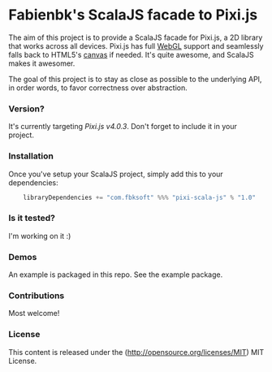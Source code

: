 Fabienbk's ScalaJS facade to Pixi.js
====================================

The aim of this project is to provide a ScalaJS facade for Pixi.js, a 2D library 
that works across all devices.  Pixi.js has full 
[WebGL](https://en.wikipedia.org/wiki/WebGL) support and seamlessly falls back 
to HTML5's [canvas](https://en.wikipedia.org/wiki/Canvas_element) if needed. It's 
quite awesome, and ScalaJS makes it awesomer.

The goal of this project is to stay as close as possible to the underlying API, in order words, to favor 
correctness over abstraction.

### Version? 

It's currently targeting *Pixi.js v4.0.3*. Don't forget to include it in your project.

### Installation ###

Once you've setup your ScalaJS project, simply add this to your dependencies:

```scala
    libraryDependencies += "com.fbksoft" %%% "pixi-scala-js" % "1.0"
```

### Is it tested?

I'm working on it :)

### Demos ###

An example is packaged in this repo. See the example package.

### Contributions ###

Most welcome!

### License ###

This content is released under the (http://opensource.org/licenses/MIT) MIT License.
